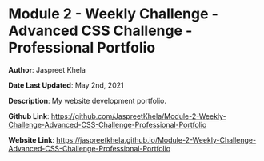 # Module 2 - Weekly Challenge - Advanced CSS Challenge - Professional Portfolio

**Author**: Jaspreet Khela

**Date Last Updated**: May 2nd, 2021

**Description**: My website development portfolio.

**Github Link**: https://github.com/JaspreetKhela/Module-2-Weekly-Challenge-Advanced-CSS-Challenge-Professional-Portfolio

**Website Link**: https://jaspreetkhela.github.io/Module-2-Weekly-Challenge-Advanced-CSS-Challenge-Professional-Portfolio
